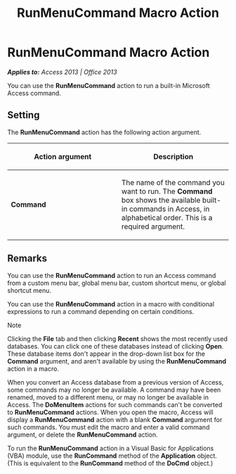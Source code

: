 ﻿---
title: RunMenuCommand Macro Action
TOCTitle: RunMenuCommand Macro Action
ms:assetid: cc4a4f72-0c73-91b7-8cec-6cbcda7e5b1c
ms:mtpsurl: https://msdn.microsoft.com/en-us/library/Ff834420(v=office.15)
ms:contentKeyID: 48547735
ms.date: 09/18/2015
mtps_version: v=office.15
f1_keywords:
- vbaac10.chm6446
f1_categories:
- Office.Version=v15
---

# RunMenuCommand Macro Action


_**Applies to:** Access 2013 | Office 2013_

You can use the **RunMenuCommand** action to run a built-in Microsoft Access command.

## Setting

The **RunMenuCommand** action has the following action argument.

<table>
<colgroup>
<col style="width: 50%" />
<col style="width: 50%" />
</colgroup>
<thead>
<tr class="header">
<th><p>Action argument</p></th>
<th><p>Description</p></th>
</tr>
</thead>
<tbody>
<tr class="odd">
<td><p><strong>Command</strong></p></td>
<td><p>The name of the command you want to run. The <strong>Command</strong> box shows the available built-in commands in Access, in alphabetical order. This is a required argument.</p></td>
</tr>
</tbody>
</table>


## Remarks

You can use the **RunMenuCommand** action to run an Access command from a custom menu bar, global menu bar, custom shortcut menu, or global shortcut menu.

You can use the **RunMenuCommand** action in a macro with conditional expressions to run a command depending on certain conditions.


> [!NOTE]
> <P>Clicking the <STRONG>File</STRONG> tab and then clicking <STRONG>Recent</STRONG> shows the most recently used databases. You can click one of these databases instead of clicking <STRONG>Open</STRONG>. These database items don't appear in the drop-down list box for the <STRONG>Command</STRONG> argument, and aren't available by using the <STRONG>RunMenuCommand</STRONG> action in a macro.</P>



When you convert an Access database from a previous version of Access, some commands may no longer be available. A command may have been renamed, moved to a different menu, or may no longer be available in Access. The **DoMenuItem** actions for such commands can't be converted to **RunMenuCommand** actions. When you open the macro, Access will display a **RunMenuCommand** action with a blank **Command** argument for such commands. You must edit the macro and enter a valid command argument, or delete the **RunMenuCommand** action.

To run the **RunMenuCommand** action in a Visual Basic for Applications (VBA) module, use the **RunCommand** method of the **Application** object. (This is equivalent to the **RunCommand** method of the **DoCmd** object.)


